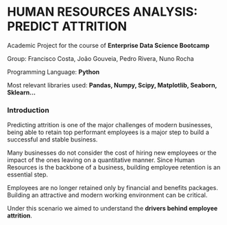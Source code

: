 # HUMAN RESOURCES ANALYSIS: PREDICT ATTRITION

Academic Project for the course of **Enterprise Data Science Bootcamp**

Group: Francisco Costa, João Gouveia, Pedro Rivera, Nuno Rocha

Programming Language: **Python**

Most relevant libraries used: **Pandas, Numpy, Scipy, Matplotlib, Seaborn, Sklearn...**

### Introduction 
Predicting attrition is one of the major challenges of modern businesses, being able to retain top performant employees is a major step to build a successful and stable business.

Many businesses do not consider the cost of hiring new employees or the impact of the ones leaving on a quantitative manner. Since Human Resources is the backbone of a business, building employee retention is an essential step.

Employees are no longer retained only by financial and benefits packages. Building an attractive and modern working environment can be critical.

Under this scenario we aimed to understand the **drivers behind employee attrition**.

